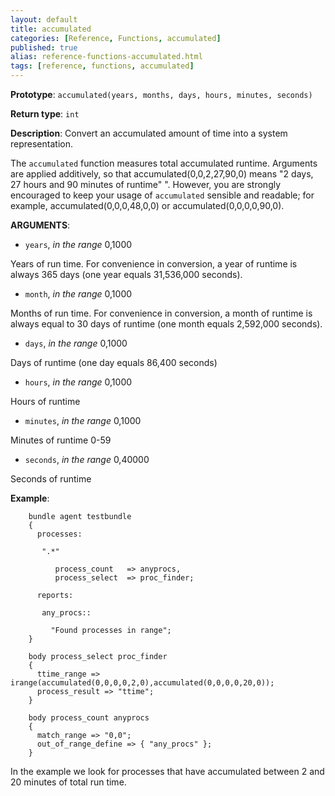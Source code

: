 ```yaml
---
layout: default
title: accumulated
categories: [Reference, Functions, accumulated]
published: true
alias: reference-functions-accumulated.html
tags: [reference, functions, accumulated]
---
```


**Prototype**: `accumulated(years, months, days, hours, minutes, seconds)`

**Return type**: `int`

**Description**: Convert an accumulated amount of time into a system representation.

The `accumulated` function measures total accumulated runtime. Arguments
are applied additively, so that accumulated(0,0,2,27,90,0) means "2
days, 27 hours and 90 minutes of runtime" ". However, you are strongly
encouraged to keep your usage of `accumulated` sensible and readable;
for example, accumulated(0,0,0,48,0,0) or accumulated(0,0,0,0,90,0).


**ARGUMENTS**:

* `years`, *in the range* 0,1000

Years of run time. For convenience in conversion, a year of runtime is
always 365 days (one year equals 31,536,000 seconds).

* `month`, *in the range* 0,1000

Months of run time. For convenience in conversion, a month of runtime is
always equal to 30 days of runtime (one month equals 2,592,000 seconds).

* `days`, *in the range* 0,1000

Days of runtime (one day equals 86,400 seconds)   

* `hours`, *in the range* 0,1000

Hours of runtime   

* `minutes`, *in the range* 0,1000

Minutes of runtime 0-59   

* `seconds`, *in the range* 0,40000

Seconds of runtime

**Example**:  
   

```cf3
    bundle agent testbundle
    {
      processes:

       ".*"

          process_count   => anyprocs,
          process_select  => proc_finder;

      reports:

       any_procs::

         "Found processes in range";
    }

    body process_select proc_finder
    {
      ttime_range => irange(accumulated(0,0,0,0,2,0),accumulated(0,0,0,0,20,0));
      process_result => "ttime";
    }

    body process_count anyprocs
    {
      match_range => "0,0";
      out_of_range_define => { "any_procs" };
    }
```

In the example we look for processes that have accumulated between 2 and
20 minutes of total run time.

